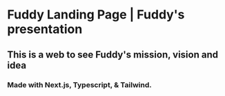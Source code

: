 # Fuddy Landing Page | Fuddy's presentation
## This is a web to see Fuddy's mission, vision and idea

### Made with Next.js, Typescript, & Tailwind.


